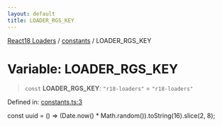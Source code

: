 ```yaml
---
layout: default
title: LOADER_RGS_KEY
---
```


[React18 Loaders](../../modules.md) / [constants](../README.md) / LOADER_RGS_KEY

# Variable: LOADER_RGS_KEY

> `const` **LOADER_RGS_KEY**: `"r18-loaders"` = `"r18-loaders"`

Defined in: [constants.ts:3](https://github.com/react18-tools/turborepo-template/blob/92c5162263fb0a49f8e6aa57a89706b102cd4775/lib/src/constants.ts#L3)

const uuid = () =\> (Date.now() \* Math.random()).toString(16).slice(2, 8);
